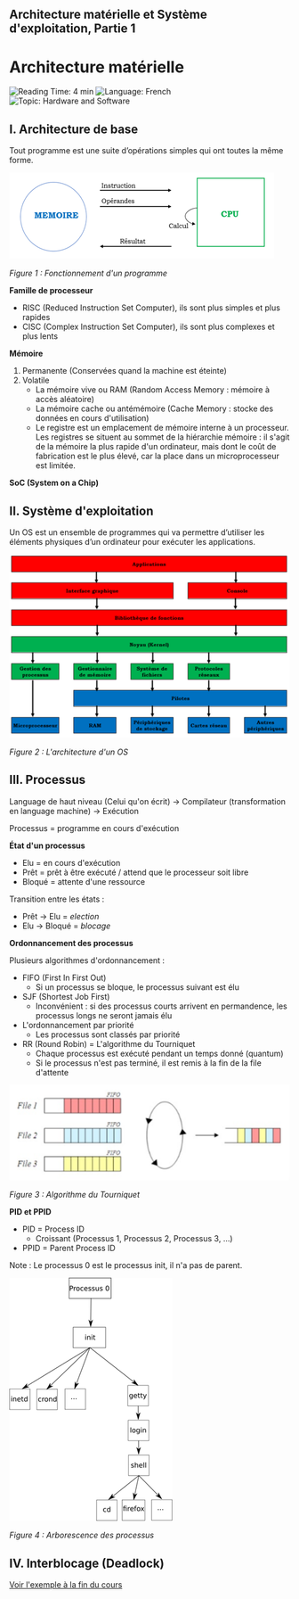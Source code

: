 ## Architecture matérielle et Système d'exploitation, Partie 1

# Architecture matérielle

![Reading Time: 4 min](https://img.shields.io/badge/%E2%8C%9A%20Read%20Time-4%20min-red)
![Language: French](https://img.shields.io/badge/Language-French-blue)
![Topic: Hardware and Software](https://img.shields.io/badge/Topic-Hardware%20and%20Software-blueviolet)

## I. Architecture de base

Tout  programme  est  une  suite d’opérations simples  qui  ont  toutes  la  même forme.

![Fonctionnement d'un programme](resources/os1.png)

*Figure 1 : Fonctionnement d'un programme*

**Famille de processeur**

- RISC (Reduced Instruction Set Computer), ils sont plus simples et plus rapides
- CISC (Complex Instruction Set Computer), ils sont plus complexes et plus lents

**Mémoire**
1. Permanente (Conservées quand la machine est éteinte)
2. Volatile
    - La mémoire vive ou RAM (Random Access Memory : mémoire à accès aléatoire)
    - La mémoire cache ou antémémoire (Cache Memory : stocke des données en cours d'utilisation)
    - Le registre est un emplacement de mémoire interne à un processeur. Les registres se situent au sommet de la hiérarchie mémoire : il s'agit de la mémoire la plus rapide d'un ordinateur, mais dont le coût de fabrication est le plus élevé, car la place dans un microprocesseur est limitée.

**SoC (System on a Chip)**

## II. Système d'exploitation

Un OS est un ensemble de programmes qui va permettre d’utiliser les éléments physiques d’un ordinateur pour exécuter les applications.

![L'architecture d'un OS](resources/os2.png)

*Figure 2 : L'architecture d'un OS*

## III. Processus

Language de haut niveau (Celui qu'on écrit) -> Compilateur (transformation en language machine) -> Exécution

Processus = programme en cours d'exécution

**État d'un processus**

- Elu = en cours d'exécution
- Prêt = prêt à être exécuté / attend que le processeur soit libre
- Bloqué = attente d'une ressource

Transition entre les états :
- Prêt -> Elu = *election*
- Elu -> Bloqué = *blocage*

**Ordonnancement des processus**

Plusieurs algorithmes d'ordonnancement :

- FIFO (First In First Out) 
    + Si un processus se bloque, le processus suivant est élu
- SJF (Shortest Job First)
    + Inconvénient : si des processus courts arrivent en permandence, les processus longs ne seront jamais élu
- L'ordonnancement par priorité
    + Les processus sont classés par priorité
- RR (Round Robin) = L'algorithme du Tourniquet
    + Chaque processus est exécuté pendant un temps donné (quantum)
    + Si le processus n'est pas terminé, il est remis à la fin de la file d'attente

![Algorithme du Tourniquet](resources/os3.png)

*Figure 3 : Algorithme du Tourniquet*

**PID et PPID**

- PID = Process ID
    + Croissant (Processus 1, Processus 2, Processus 3, ...)
- PPID = Parent Process ID

Note : Le processus 0 est le processus init, il n'a pas de parent.

![Arborescence des processus](resources/os4.png)

*Figure 4 : Arborescence des processus*

## IV. Interblocage (Deadlock)

[Voir l'exemple à la fin du cours](Activite-1_Architectures_Materielles/Architectures_Materielles_et_Systemes_d_Exploitation.pdf)